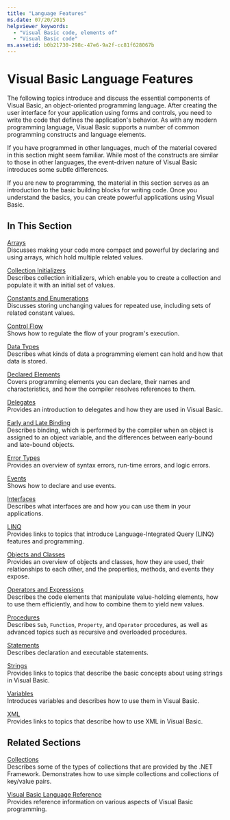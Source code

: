```yaml
---
title: "Language Features"
ms.date: 07/20/2015
helpviewer_keywords: 
  - "Visual Basic code, elements of"
  - "Visual Basic code"
ms.assetid: b0b21730-298c-47e6-9a2f-cc81f628067b
---
```

# Visual Basic Language Features
The following topics introduce and discuss the essential components of Visual Basic, an object-oriented programming language. After creating the user interface for your application using forms and controls, you need to write the code that defines the application's behavior. As with any modern programming language, Visual Basic supports a number of common programming constructs and language elements.  
  
 If you have programmed in other languages, much of the material covered in this section might seem familiar. While most of the constructs are similar to those in other languages, the event-driven nature of Visual Basic introduces some subtle differences.  
  
 If you are new to programming, the material in this section serves as an introduction to the basic building blocks for writing code. Once you understand the basics, you can create powerful applications using Visual Basic.  
  
## In This Section  
 [Arrays](arrays/index.md)  
 Discusses making your code more compact and powerful by declaring and using arrays, which hold multiple related values.  
  
 [Collection Initializers](collection-initializers/index.md)  
 Describes collection initializers, which enable you to create a collection and populate it with an initial set of values.  
  
 [Constants and Enumerations](constants-enums/index.md)  
 Discusses storing unchanging values for repeated use, including sets of related constant values.  
  
 [Control Flow](control-flow/index.md)  
 Shows how to regulate the flow of your program's execution.  
  
 [Data Types](data-types/index.md)  
 Describes what kinds of data a programming element can hold and how that data is stored.  
  
 [Declared Elements](declared-elements/index.md)  
 Covers programming elements you can declare, their names and characteristics, and how the compiler resolves references to them.  
  
 [Delegates](delegates/index.md)  
 Provides an introduction to delegates and how they are used in Visual Basic.  
  
 [Early and Late Binding](early-late-binding/index.md)  
 Describes binding, which is performed by the compiler when an object is assigned to an object variable, and the differences between early-bound and late-bound objects.  
  
 [Error Types](error-types.md)  
 Provides an overview of syntax errors, run-time errors, and logic errors.  
  
 [Events](events/index.md)  
 Shows how to declare and use events.  
  
 [Interfaces](interfaces/index.md)  
 Describes what interfaces are and how you can use them in your applications.  
  
 [LINQ](linq/index.md)  
 Provides links to topics that introduce Language-Integrated Query (LINQ) features and programming.  
  
 [Objects and Classes](objects-and-classes/index.md)  
 Provides an overview of objects and classes, how they are used, their relationships to each other, and the properties, methods, and events they expose.  
  
 [Operators and Expressions](operators-and-expressions/index.md)  
 Describes the code elements that manipulate value-holding elements, how to use them efficiently, and how to combine them to yield new values.  
  
 [Procedures](procedures/index.md)  
 Describes `Sub`, `Function`, `Property`, and `Operator` procedures, as well as advanced topics such as recursive and overloaded procedures.  
  
 [Statements](statements.md)  
 Describes declaration and executable statements.  
  
 [Strings](strings/index.md)  
 Provides links to topics that describe the basic concepts about using strings in Visual Basic.  
  
 [Variables](variables/index.md)  
 Introduces variables and describes how to use them in Visual Basic.  
  
 [XML](xml/index.md)  
 Provides links to topics that describe how to use XML in Visual Basic.  
  
## Related Sections

 [Collections](../concepts/collections.md)  
 Describes some of the types of collections that are provided by the .NET Framework. Demonstrates how to use simple collections and collections of key/value pairs.  
  
 [Visual Basic Language Reference](../../language-reference/index.md)  
 Provides reference information on various aspects of Visual Basic programming.
